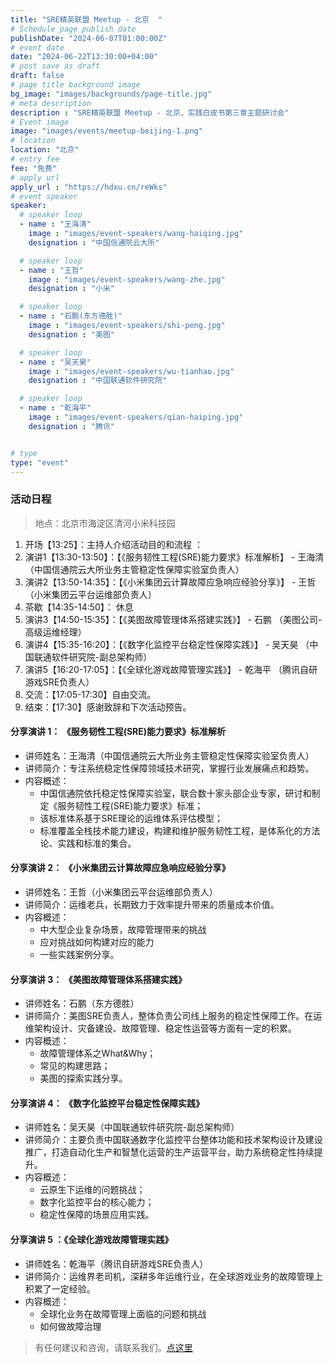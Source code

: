 ```yaml
---
title: "SRE精英联盟 Meetup - 北京  "
# Schedule page publish date
publishDate: "2024-06-07T01:00:00Z"
# event date
date: "2024-06-22T13:30:00+04:00"
# post save as draft
draft: false
# page title background image
bg_image: "images/backgrounds/page-title.jpg"
# meta description
description : "SRE精英联盟 Meetup - 北京，实践白皮书第三章主题研讨会"
# Event image
image: "images/events/meetup-beijing-1.png"
# location
location: "北京"
# entry fee
fee: "免费"
# apply url
apply_url : "https://hdxu.cn/reWks"
# event speaker
speaker:
  # speaker loop
  - name : "王海清"
    image : "images/event-speakers/wang-haiqing.jpg"
    designation : "中国信通院云大所"

  # speaker loop
  - name : "王哲"
    image : "images/event-speakers/wang-zhe.jpg"
    designation : "小米"

  # speaker loop
  - name : "石鹏(东方德胜)"
    image : "images/event-speakers/shi-peng.jpg"
    designation : "美图"

  # speaker loop
  - name : "吴天昊"
    image : "images/event-speakers/wu-tianhao.jpg"
    designation : "中国联通软件研究院"

  # speaker loop
  - name : "乾海平"
    image : "images/event-speakers/qian-haiping.jpg"
    designation : "腾讯"


# type
type: "event"
---
```


### 活动日程

> 地点：北京市海淀区清河小米科技园

1. 开场【13:25】：主持人介绍活动目的和流程 ：
2. 演讲1【13:30-13:50】：【《服务韧性工程(SRE)能力要求》标准解析】 - 王海清（中国信通院云大所业务主管稳定性保障实验室负责人）
3. 演讲2【13:50-14:35】：【《小米集团云计算故障应急响应经验分享》】 - 王哲（小米集团云平台运维部负责人）
4. 茶歇【14:35-14:50】： 休息
5. 演讲3【14:50-15:35】：【《美图故障管理体系搭建实践》】 - 石鹏 （美图公司-高级运维经理）
6. 演讲4【15:35-16:20】：【《数字化监控平台稳定性保障实践》】 - 吴天昊 （中国联通软件研究院-副总架构师）
7. 演讲5【16:20-17:05】：【《全球化游戏故障管理实践》】 - 乾海平 （腾讯自研游戏SRE负责人）
5. 交流：【17:05-17:30】自由交流。
6. 结束：【17:30】感谢致辞和下次活动预告。

#### 分享演讲 1： 《服务韧性工程(SRE)能力要求》标准解析
* 讲师姓名：王海清（中国信通院云大所业务主管稳定性保障实验室负责人）
* 讲师简介：专注系统稳定性保障领域技术研究，掌握行业发展痛点和趋势。
* 内容概述：
    - 中国信通院依托稳定性保障实验室，联合数十家头部企业专家，研讨和制定《服务韧性工程(SRE)能力要求》标准；
    - 该标准体系基于SRE理论的运维体系评估模型；
    - 标准覆盖全栈技术能力建设，构建和维护服务韧性工程，是体系化的方法论、实践和标准的集合。


#### 分享演讲 2： 《小米集团云计算故障应急响应经验分享》
* 讲师姓名：王哲（小米集团云平台运维部负责人）
* 讲师简介：运维老兵，长期致力于效率提升带来的质量成本价值。
* 内容概述：
    - 中大型企业复杂场景，故障管理带来的挑战
    - 应对挑战如何构建对应的能力 
    - 一些实践案例分享。


#### 分享演讲 3： 《美图故障管理体系搭建实践》
* 讲师姓名：石鹏（东方德胜）
* 讲师简介：美图SRE负责人，整体负责公司线上服务的稳定性保障工作。在运维架构设计、灾备建设、故障管理、稳定性运营等方面有一定的积累。
* 内容概述：
    - 故障管理体系之What&Why；
    - 常见的构建思路；
    - 美图的探索实践分享。


#### 分享演讲 4： 《数字化监控平台稳定性保障实践》
* 讲师姓名：吴天昊（中国联通软件研究院-副总架构师）
* 讲师简介：主要负责中国联通数字化监控平台整体功能和技术架构设计及建设推广，打造自动化生产和智慧化运营的生产运营平台，助力系统稳定性持续提升。
* 内容概述：
    - 云原生下运维的问题挑战；
    - 数字化监控平台的核心能力；
    - 稳定性保障的场景应用实践。


#### 分享演讲 5 ：《全球化游戏故障管理实践》
* 讲师姓名：乾海平（腾讯自研游戏SRE负责人）
* 讲师简介：运维界老司机，深耕多年运维行业，在全球游戏业务的故障管理上积累了一定经验。
* 内容概述：
    - 全球化业务在故障管理上面临的问题和挑战
    - 如何做故障治理


> 有任何建议和咨询，请联系我们。[点这里](/contact/)
